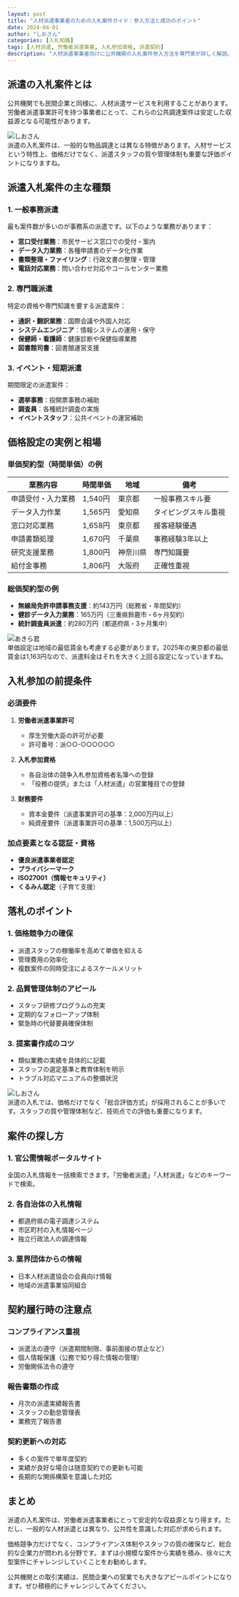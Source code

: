 ```yaml
---
layout: post
title: "人材派遣事業者のための入札案件ガイド：参入方法と成功のポイント"
date: 2024-04-01
author: "しおさん"
categories: [入札知識]
tags: [人材派遣, 労働者派遣事業, 入札参加資格, 派遣契約]
description: "人材派遣事業者向けに公共機関の入札案件参入方法を専門家が詳しく解説。時給相場1,540円～1,800円の実例、労働者派遣事業許可の活用法、落札のポイント、コンプライアンス対応まで実践的なノウハウを網羅。安定収益確保の戦略をご紹介します。"
---
```


## 派遣の入札案件とは

公共機関でも民間企業と同様に、人材派遣サービスを利用することがあります。労働者派遣事業許可を持つ事業者にとって、これらの公共調達案件は安定した収益源となる可能性があります。

<!-- しおさんのコメント -->
<div class="expert-comment">
    <img src="/assets/images/shiozawa_character.webp" alt="しおさん" class="comment-avatar">
    <div class="comment-bubble">
        派遣の入札案件は、一般的な物品調達とは異なる特徴があります。人材サービスという特性上、価格だけでなく、派遣スタッフの質や管理体制も重要な評価ポイントになりますね。
    </div>
</div>

## 派遣入札案件の主な種類

### 1. 一般事務派遣
最も案件数が多いのが事務系の派遣です。以下のような業務があります：

- **窓口受付業務**：市民サービス窓口での受付・案内
- **データ入力業務**：各種申請書のデータ化作業
- **書類整理・ファイリング**：行政文書の整理・管理
- **電話対応業務**：問い合わせ対応やコールセンター業務

### 2. 専門職派遣
特定の資格や専門知識を要する派遣案件：

- **通訳・翻訳業務**：国際会議や外国人対応
- **システムエンジニア**：情報システムの運用・保守
- **保健師・看護師**：健康診断や保健指導業務
- **図書館司書**：図書館運営支援

### 3. イベント・短期派遣
期間限定の派遣案件：

- **選挙事務**：投開票事務の補助
- **調査員**：各種統計調査の実施
- **イベントスタッフ**：公共イベントの運営補助

## 価格設定の実例と相場

### 単価契約型（時間単価）の例

| 業務内容 | 時間単価 | 地域 | 備考 |
|---------|----------|------|------|
| 申請受付・入力業務 | 1,540円 | 東京都 | 一般事務スキル要 |
| データ入力作業 | 1,565円 | 愛知県 | タイピングスキル重視 |
| 窓口対応業務 | 1,658円 | 東京都 | 接客経験優遇 |
| 申請書類処理 | 1,670円 | 千葉県 | 事務経験3年以上 |
| 研究支援業務 | 1,800円 | 神奈川県 | 専門知識要 |
| 給付金事務 | 1,806円 | 大阪府 | 正確性重視 |

### 総価契約型の例

- **無線局免許申請事務支援**：約143万円（総務省・年間契約）
- **健診データ入力業務**：165万円（三重県鈴鹿市・6ヶ月契約）
- **統計調査員派遣**：約280万円（都道府県・3ヶ月集中）

<!-- あきら君のコメント -->
<div class="expert-comment">
    <img src="/assets/images/akira_character.jpeg" alt="あきら君" class="comment-avatar">
    <div class="comment-bubble">
        単価設定は地域の最低賃金も考慮する必要があります。2025年の東京都の最低賃金は1,163円なので、派遣料金はそれを大きく上回る設定になっていますね。
    </div>
</div>

## 入札参加の前提条件

### 必須要件
1. **労働者派遣事業許可**
   - 厚生労働大臣の許可が必要
   - 許可番号：派○○-○○○○○○

2. **入札参加資格**
   - 各自治体の競争入札参加資格者名簿への登録
   - 「役務の提供」または「人材派遣」の営業種目での登録

3. **財務要件**
   - 資本金要件（派遣事業許可の基準：2,000万円以上）
   - 純資産要件（派遣事業許可の基準：1,500万円以上）

### 加点要素となる認証・資格
- **優良派遣事業者認定**
- **プライバシーマーク**
- **ISO27001（情報セキュリティ）**
- **くるみん認定**（子育て支援）

## 落札のポイント

### 1. 価格競争力の確保
- 派遣スタッフの稼働率を高めて単価を抑える
- 管理費用の効率化
- 複数案件の同時受注によるスケールメリット

### 2. 品質管理体制のアピール
- スタッフ研修プログラムの充実
- 定期的なフォローアップ体制
- 緊急時の代替要員確保体制

### 3. 提案書作成のコツ
- 類似業務の実績を具体的に記載
- スタッフの選定基準と教育体制を明示
- トラブル対応マニュアルの整備状況

<!-- しおさんのコメント -->
<div class="expert-comment">
    <img src="/assets/images/shiozawa_character.webp" alt="しおさん" class="comment-avatar">
    <div class="comment-bubble">
        派遣の入札では、価格だけでなく「総合評価方式」が採用されることが多いです。スタッフの質や管理体制など、技術点での評価も重要になります。
    </div>
</div>

## 案件の探し方

### 1. 官公需情報ポータルサイト
全国の入札情報を一括検索できます。「労働者派遣」「人材派遣」などのキーワードで検索。

### 2. 各自治体の入札情報
- 都道府県の電子調達システム
- 市区町村の入札情報ページ
- 独立行政法人の調達情報

### 3. 業界団体からの情報
- 日本人材派遣協会の会員向け情報
- 地域の派遣事業協同組合

## 契約履行時の注意点

### コンプライアンス重視
- 派遣法の遵守（派遣期間制限、事前面接の禁止など）
- 個人情報保護（公務で知り得た情報の管理）
- 労働関係法令の遵守

### 報告書類の作成
- 月次の派遣実績報告書
- スタッフの勤怠管理表
- 業務完了報告書

### 契約更新への対応
- 多くの案件で単年度契約
- 実績が良好な場合は随意契約での更新も可能
- 長期的な関係構築を意識した対応

## まとめ

派遣の入札案件は、労働者派遣事業者にとって安定的な収益源となり得ます。ただし、一般的な人材派遣とは異なり、公共性を意識した対応が求められます。

価格競争力だけでなく、コンプライアンス体制やスタッフの質の確保など、総合的な企業力が問われる分野です。まずは小規模な案件から実績を積み、徐々に大型案件にチャレンジしていくことをお勧めします。

公共機関との取引実績は、民間企業への営業でも大きなアピールポイントになります。ぜひ積極的にチャレンジしてみてください。